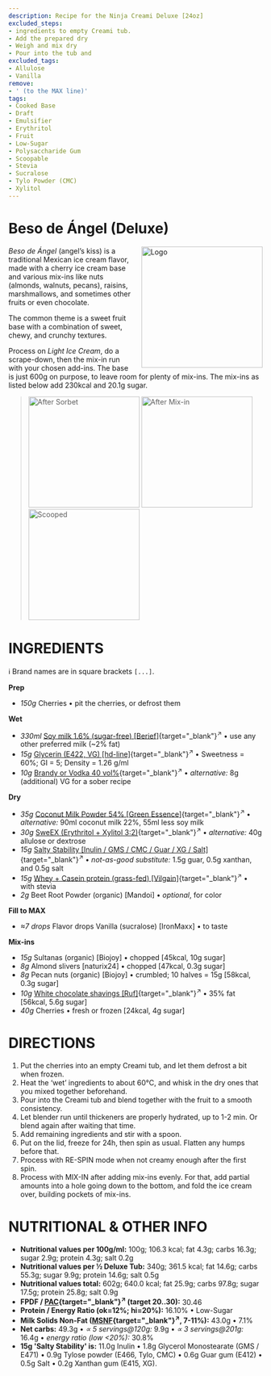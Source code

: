 ```yaml
---
description: Recipe for the Ninja Creami Deluxe [24oz]
excluded_steps:
- ingredients to empty Creami tub.
- Add the prepared dry
- Weigh and mix dry
- Pour into the tub and
excluded_tags:
- Allulose
- Vanilla
remove:
- ' (to the MAX line)'
tags:
- Cooked Base
- Draft
- Emulsifier
- Erythritol
- Fruit
- Low-Sugar
- Polysaccharide Gum
- Scoopable
- Stevia
- Sucralose
- Tylo Powder (CMC)
- Xylitol
---
```

# Beso de Ángel (Deluxe)
<img style="float: right; margin-left: 1.5em;" width=240 alt="Logo" src="logo-angels-kiss.png" />

*Beso de Ángel* (angel’s kiss)  is a traditional Mexican ice cream flavor, made with a cherry ice cream base and various mix-ins like nuts (almonds, walnuts, pecans), raisins, marshmallows, and sometimes other fruits or even chocolate.

The common theme is a sweet fruit base with a combination of sweet, chewy, and crunchy textures.

Process on *Light Ice Cream*, do a scrape-down, then the mix-in run with your chosen add-ins.
The base is just 600g on purpose, to leave room for plenty of mix-ins.
The mix-ins as listed below add 230kcal and 20.1g sugar.

> <img width=220 alt="After Sorbet" src="_1.jpg" class="zoomable" />
> <img width=220 alt="After Mix-in" src="_2.jpg" class="zoomable" />
> <img width=220 alt="Scooped" src="_3.jpg" class="zoomable" />

# INGREDIENTS

ℹ️ Brand names are in square brackets `[...]`.

**Prep**

  - _150g_ Cherries • pit the cherries, or defrost them

**Wet**

  - _330ml_ [Soy milk 1.6% (sugar-free) \[Berief\]](/ice-creamery/info/ingredients/#soy-milk){target="_blank"}<sup>↗</sup> • use any other preferred milk (~2% fat)
  - _15g_ [Glycerin (E422, VG) \[hd-line\]](/ice-creamery/info/ingredients/#vegetable-glycerin-glycerol-vg-e422){target="_blank"}<sup>↗</sup> • Sweetness = 60%; GI = 5; Density = 1.26 g/ml
  - _10g_ [Brandy or Vodka 40 vol%](/ice-creamery/info/ingredients/#alcohol-ethanol){target="_blank"}<sup>↗</sup> • *alternative:* 8g (additional) VG for a sober recipe

**Dry**

  - _35g_ [Coconut Milk Powder 54% \[Green Essence\]](/ice-creamery/info/ingredients/#coconut-milk){target="_blank"}<sup>↗</sup> • *alternative:* 90ml coconut milk 22%, 55ml less soy milk
  - _30g_ [SweEX (Erythritol + Xylitol 3:2)](/ice-creamery/info/ingredients/#sweex-erythritol-xylitol-blend){target="_blank"}<sup>↗</sup> • *alternative:* 40g allulose or dextrose
  - _15g_ [Salty Stability \[Inulin / GMS / CMC / Guar / XG / Salt\]](/ice-creamery/S/Salty%20Stability/){target="_blank"}<sup>↗</sup> • *not-as-good substitute:* 1.5g guar, 0.5g xanthan, and 0.5g salt
  - _15g_ [Whey + Casein protein (grass-fed) \[Vilgain\]](/ice-creamery/info/ingredients/#whey-protein){target="_blank"}<sup>↗</sup> • with stevia
  - _2g_ Beet Root Powder (organic) [Mandoi] • *optional*, for color

**Fill to MAX**

  - _≈7 drops_ Flavor drops Vanilla (sucralose) [IronMaxx] • to taste

**Mix-ins**

  - _15g_ Sultanas (organic) [Biojoy] • chopped [45kcal, 10g sugar]
  - _8g_ Almond slivers [naturix24] • chopped [47kcal, 0.3g sugar]
  - _8g_ Pecan nuts (organic) [Biojoy] • crumbled; 10 halves = 15g [58kcal, 0.3g sugar]
  - _10g_ [White chocolate shavings \[Ruf\]](/ice-creamery/info/ingredients/#chocolate-shavings){target="_blank"}<sup>↗</sup> • 35% fat [56kcal, 5.6g sugar]
  - _40g_ Cherries • fresh or frozen [24kcal, 4g sugar]

# DIRECTIONS

 1. Put the cherries into an empty Creami tub, and let them defrost a bit when frozen.
 1. Heat the ‘wet’ ingredients to about 60°C, and whisk in the dry ones that you mixed together beforehand.
 1. Pour into the Creami tub and blend together with the fruit to a smooth consistency.
 1. Let blender run until thickeners are properly hydrated, up to 1-2 min. Or blend again after waiting that time.
 1. Add remaining ingredients and stir with a spoon.
 1. Put on the lid, freeze for 24h, then spin as usual. Flatten any humps before that.
 1. Process with RE-SPIN mode when not creamy enough after the first spin.
 1. Process with MIX-IN after adding mix-ins evenly. For that, add partial amounts into a hole going down to the bottom, and fold the ice cream over, building pockets of mix-ins.

# NUTRITIONAL & OTHER INFO

- **Nutritional values per 100g/ml:** 100g; 106.3 kcal; fat 4.3g; carbs 16.3g; sugar 2.9g; protein 4.3g; salt 0.2g
- **Nutritional values per ½ Deluxe Tub:** 340g; 361.5 kcal; fat 14.6g; carbs 55.3g; sugar 9.9g; protein 14.6g; salt 0.5g
- **Nutritional values total:** 602g; 640.0 kcal; fat 25.9g; carbs 97.8g; sugar 17.5g; protein 25.8g; salt 0.9g
- **FPDF / [PAC](/ice-creamery/info/glossary/#potere-anti-congelante-pac){target="_blank"}<sup>↗</sup> (target 20..30):** 30.46
- **Protein / Energy Ratio (ok=12%; hi=20%):** 16.10% • Low-Sugar
- **Milk Solids Non-Fat ([MSNF](/ice-creamery/info/glossary/#milk-solids-not-fat-msnf){target="_blank"}<sup>↗</sup>, 7-11%):** 43.0g • 7.1%
- **Net carbs:** 49.3g • *∝ 5 servings@120g:* 9.9g • *∝ 3 servings@201g:* 16.4g • *energy ratio (low <20%):* 30.8%
- **15g 'Salty Stability' is:** 11.0g Inulin • 1.8g Glycerol Monostearate (GMS / E471) • 0.9g Tylose powder (E466, Tylo, CMC) • 0.6g Guar gum (E412) • 0.5g Salt • 0.2g Xanthan gum (E415, XG).
